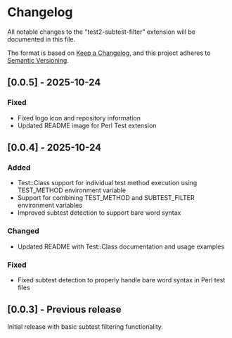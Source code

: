 # Changelog

All notable changes to the "test2-subtest-filter" extension will be documented in this file.

The format is based on [Keep a Changelog](https://keepachangelog.com/en/1.0.0/),
and this project adheres to [Semantic Versioning](https://semver.org/spec/v2.0.0.html).

## [0.0.5] - 2025-10-24

### Fixed
- Fixed logo icon and repository information
- Updated README image for Perl Test extension

## [0.0.4] - 2025-10-24

### Added
- Test::Class support for individual test method execution using TEST_METHOD environment variable
- Support for combining TEST_METHOD and SUBTEST_FILTER environment variables
- Improved subtest detection to support bare word syntax

### Changed
- Updated README with Test::Class documentation and usage examples

### Fixed
- Fixed subtest detection to properly handle bare word syntax in Perl test files

## [0.0.3] - Previous release

Initial release with basic subtest filtering functionality.
